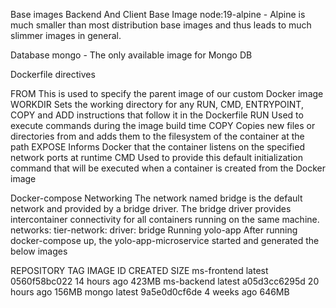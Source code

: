Base images
Backend And Client Base Image
node:19-alpine - Alpine is much smaller than most distribution base images and thus leads to much slimmer images in general.

Database
mongo - The only available image for Mongo DB

Dockerfile directives

FROM	This is used to specify the parent image of our custom Docker image
WORKDIR	Sets the working directory for any RUN, CMD, ENTRYPOINT, COPY and ADD instructions that follow it in the Dockerfile
RUN	Used to execute commands during the image build time
COPY	Copies new files or directories from and adds them to the filesystem of the container at the path
EXPOSE	Informs Docker that the container listens on the specified network ports at runtime
CMD	Used to provide this default initialization command that will be executed when a container is created from the Docker image

Docker-compose Networking
The network named bridge is the default network and provided by a bridge driver. The bridge driver provides intercontainer connectivity for all containers running on the same machine.
networks:
  tier-network:
    driver: bridge
 Running yolo-app
 After running docker-compose up, the yolo-app-microservice started and generated the below images

REPOSITORY    TAG       IMAGE ID       CREATED        SIZE
ms-frontend   latest    0560f58bc022   14 hours ago   423MB
ms-backend    latest    a05d3cc6295d   20 hours ago   156MB
mongo         latest    9a5e0d0cf6de   4 weeks ago    646MB
